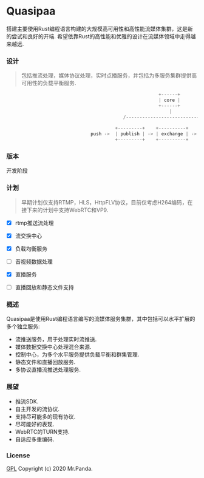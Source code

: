 # Quasipaa

搭建主要使用Rust编程语言构建的大规模高可用性和高性能流媒体集群，这是新的尝试和良好的开端.
希望依靠Rust的高性能和优雅的设计在流媒体领域中走得越来越远.


### 设计
> 包括推流处理，媒体协议处理，实时点播服务，并包括为多服务集群提供高可用性的负载平衡服务.

```rust
                                                        +------+
                                                        | core |
                                                        +------+
                                                            |
                                           /------------------------------\
                               
                                        +---------+    +----------+    +------+
                               push ->  | publish | -> | exchange | -> | pull | -> player
                                        +---------+    +----------+    +------+
```


### 版本
开发阶段 </br>


### 计划
> 早期计划仅支持RTMP，HLS，HttpFLV协议，目前仅考虑H264编码，在接下来的计划中支持WebRTC和VP9.</br>

* [x] rtmp推送流处理</br>
* [x] 流交换中心</br>
* [x] 负载均衡服务</br>
* [ ] 音视频数据处理</br>
* [x] 直播服务</br>
* [ ] 直播回放和静态文件支持</br>


### 概述
Quasipaa是使用Rust编程语言编写的流媒体服务集群，其中包括可以水平扩展的多个独立服务:
* 流推送服务，用于处理实时流推送.</br>
* 媒体数据交换中心处理混合来源.</br>
* 控制中心，为多个水平服务提供负载平衡和群集管理.</br>
* 静态文件和直播回放服务.</br>
* 多协议直播流推送处理服务.</br>


### 展望
* 推流SDK.</br>
* 自主开发的流协议.</br>
* 支持尽可能多的现有协议.</br>
* 尽可能好的表现.</br>
* WebRTC的TURN支持.</br>
* 自适应多重编码.</br>


### License
[GPL](./LICENSE)
Copyright (c) 2020 Mr.Panda.
